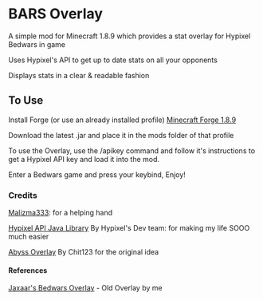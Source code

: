 # BARS Overlay

A simple mod for Minecraft 1.8.9 which provides a stat overlay for Hypixel Bedwars in game

Uses Hypixel's API to get up to date stats on all your opponents

Displays stats in a clear & readable fashion

## To Use

Install Forge (or use an already installed profile) [Minecraft Forge 1.8.9](https://files.minecraftforge.net/net/minecraftforge/forge/index_1.8.9.html)

Download the latest .jar and place it in the mods folder of that profile

To use the Overlay, use the /apikey command and follow it's instructions to get a Hypixel API key and load it into the mod.

Enter a Bedwars game and press your keybind, Enjoy!




### Credits
[Malizma333](https://github.com/Malizma333): for a helping hand

[Hypixel API Java Library](https://github.com/HypixelDev/PublicAPI) By Hypixel's Dev team: for making my life SOOO much easier

[Abyss Overlay](https://github.com/Chit132/abyss-overlay/tree/v2.0.3) By Chit123 for the original idea


#### References
[Jaxaar's Bedwars Overlay](https://github.com/Jaxaar/Jaxaars-BedwarsOverlay) - Old Overlay by me
